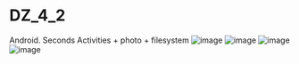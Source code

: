 # DZ_4_2
Android. Seconds Activities + photo + filesystem
![image](https://user-images.githubusercontent.com/58872563/76626335-309d3c00-6563-11ea-8621-833f52681c79.png)
![image](https://user-images.githubusercontent.com/58872563/76626418-575b7280-6563-11ea-8aa5-a5f7784b7201.png)
![image](https://user-images.githubusercontent.com/58872563/76626548-87a31100-6563-11ea-8e5b-c43456d9ec1c.png)
![image](https://user-images.githubusercontent.com/58872563/76626654-c3d67180-6563-11ea-95db-4ec19f678d5a.png)
